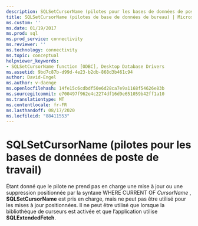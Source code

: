 ```yaml
---
description: SQLSetCursorName (pilotes pour les bases de données de poste de travail)
title: SQLSetCursorName (pilotes de base de données de bureau) | Microsoft Docs
ms.custom: ''
ms.date: 01/19/2017
ms.prod: sql
ms.prod_service: connectivity
ms.reviewer: ''
ms.technology: connectivity
ms.topic: conceptual
helpviewer_keywords:
- SQLSetCursorName function [ODBC], Desktop Database Drivers
ms.assetid: 9bd7c87b-d99d-4e23-b2db-868d3b461c94
author: David-Engel
ms.author: v-daenge
ms.openlocfilehash: 14fe15c6cdbdf50e6d28ca7e9a1168f54626e83b
ms.sourcegitcommit: e700497f962e4c2274df16d9e651059b42ff1a10
ms.translationtype: MT
ms.contentlocale: fr-FR
ms.lasthandoff: 08/17/2020
ms.locfileid: "88411553"
---
```

# <a name="sqlsetcursorname-desktop-database-drivers"></a>SQLSetCursorName (pilotes pour les bases de données de poste de travail)
Étant donné que le pilote ne prend pas en charge une mise à jour ou une suppression positionnée par la syntaxe WHERE CURRENT OF *CursorName* , **SQLSetCursorName** est pris en charge, mais ne peut pas être utilisé pour les mises à jour positionnées. Il ne peut être utilisé que lorsque la bibliothèque de curseurs est activée et que l’application utilise **SQLExtendedFetch**.
